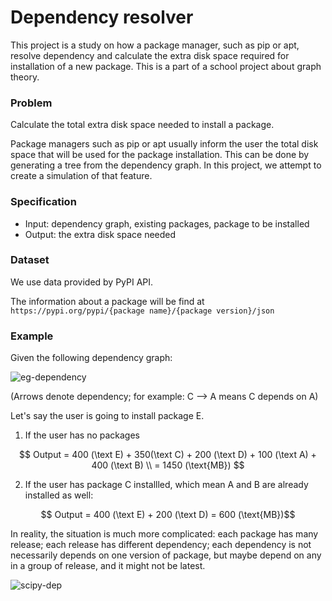 # Dependency resolver

This project is a study on how a package manager, such as pip or apt, resolve dependency and calculate the extra disk space required for installation of a new package. This is a part of a school project about graph theory.

### Problem

Calculate the total extra disk space needed to install a package.

Package managers such as pip or apt usually inform the user the total disk space that will be used for the package installation. This can be done by generating a tree from the dependency graph. In this project, we attempt to create a simulation of that feature.

### Specification

- Input: dependency graph, existing packages, package to be installed
- Output: the extra disk space needed 

### Dataset

We use data provided by PyPI API.

The information about a package will be find at `https://pypi.org/pypi/{package name}/{package version}/json`

### Example

Given the following dependency graph:

![eg-dependency](http://www.plantuml.com/plantuml/png/SoWkIImgAStDuIf8JCvEJ4zLK38qCF1rKb98B5PmH0YQm0MT48B6fZ11PuIW4Lob2pRjhjW4tRYu71LizFI0vZYXq2uG6gZ06KG3TRj0QOVKl1IWim40)

(Arrows denote dependency; for example: C --> A means C depends on A)

Let's say the user is going to install package E.

1. If the user has no packages

$$
Output = 400 (\text E) + 350(\text C) + 200 (\text D) + 100 (\text A) + 400 (\text B) \\
= 1450 (\text{MB})
$$

2. If the user has package C installled, which mean A and B are already installed as well:

$$ Output = 400 (\text E) + 200 (\text D) = 600 (\text{MB})$$

In reality, the situation is much more complicated: each package has many release; each release has different dependency; each dependency is not necessarily depends on one version of package, but maybe depend on any in a group of release, and it might not be latest.

![scipy-dep](https://www.planttext.com/api/plantuml/img/ZTBD2eCm303WUvuY-035gdK_E1sxxo6ATawcLRGUPEpTfsMmRa8sUYZjbnIQv3WOsPkngG5gTJ5eMkohycgmg7gLcwhL09tCRx9Kw0NYVF9G3ZZaLJTn9bW4i8H9NTOAzTXqqzs9vy4htWfdF62SqF27-l_cnaoiE2II8_VfxGevXG658OKVjVFiVNgm8cnaeJgyKm-8D-vM63l_zRzKV9HohMuReY-DoTmDgLkoXJjNionxCMCC7lDwpznobThox359vbtfOi1MezHJcW8Sv_CyqKy0)
